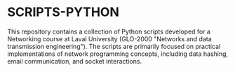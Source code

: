 # SCRIPTS-PYTHON

This repository contains a collection of Python scripts developed for a Networking course at Laval University (GLO-2000 "Networks and data transmission engineering"). 
The scripts are primarily focused on practical implementations of network programming concepts, including data hashing, email communication, and socket interactions.
